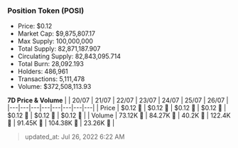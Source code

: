 
  ### Position Token (POSI)
  - Price: $0.12
  - Market Cap: $9,875,807.17
  - Max Supply: 100,000,000
  - Total Supply: 82,871,187.907
  - Circulating Supply: 82,843,095.714
  - Total Burn: 28,092.193
  - Holders: 486,961
  - Transactions: 5,111,478
  - Volume: $372,508,113.93

  **7D Price & Volume**
  | | 20&#x2F;07 | 21&#x2F;07 | 22&#x2F;07 | 23&#x2F;07 | 24&#x2F;07 | 25&#x2F;07 | 26&#x2F;07 |
  |---|---|---|---|---|---|---|---|
  | Price | $0.12 🔻 | $0.12 🔻 | $0.12 🔻 | $0.12 🚀 | $0.12 🚀 | $0.12 🔻 | $0.12 🔻 |
  | Volume | 73.12K 🔻 | 84.27K 🚀 | 40.2K 🔻 | 122.4K 🚀 | 91.45K 🔻 | 104.38K 🚀 | 23.26K 🔻 |

  > updated_at: Jul 26, 2022 6:22 AM
